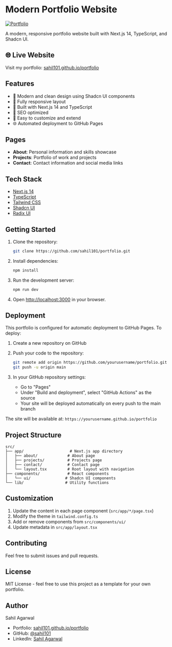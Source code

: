 # Modern Portfolio Website

[![Portfolio](https://img.shields.io/badge/Portfolio-Visit%20Site-blue)](https://sahil101.github.io/portfolio)

A modern, responsive portfolio website built with Next.js 14, TypeScript, and Shadcn UI.

## 🌐 Live Website

Visit my portfolio: [sahil101.github.io/portfolio](https://sahil101.github.io/portfolio)

## Features

- 🎨 Modern and clean design using Shadcn UI components
- 📱 Fully responsive layout
- 🚀 Built with Next.js 14 and TypeScript
- 🎯 SEO optimized
- 📝 Easy to customize and extend
- 🌐 Automated deployment to GitHub Pages

## Pages

- **About**: Personal information and skills showcase
- **Projects**: Portfolio of work and projects
- **Contact**: Contact information and social media links

## Tech Stack

- [Next.js 14](https://nextjs.org/)
- [TypeScript](https://www.typescriptlang.org/)
- [Tailwind CSS](https://tailwindcss.com/)
- [Shadcn UI](https://ui.shadcn.com/)
- [Radix UI](https://www.radix-ui.com/)

## Getting Started

1. Clone the repository:
   ```bash
   git clone https://github.com/sahil101/portfolio.git
   ```

2. Install dependencies:
   ```bash
   npm install
   ```

3. Run the development server:
   ```bash
   npm run dev
   ```

4. Open [http://localhost:3000](http://localhost:3000) in your browser.

## Deployment

This portfolio is configured for automatic deployment to GitHub Pages. To deploy:

1. Create a new repository on GitHub
2. Push your code to the repository:
   ```bash
   git remote add origin https://github.com/yourusername/portfolio.git
   git push -u origin main
   ```

3. In your GitHub repository settings:
   - Go to "Pages"
   - Under "Build and deployment", select "GitHub Actions" as the source
   - Your site will be deployed automatically on every push to the main branch

The site will be available at: `https://yourusername.github.io/portfolio`

## Project Structure

```
src/
├── app/                    # Next.js app directory
│   ├── about/             # About page
│   ├── projects/          # Projects page
│   ├── contact/           # Contact page
│   └── layout.tsx         # Root layout with navigation
├── components/            # React components
│   └── ui/               # Shadcn UI components
└── lib/                  # Utility functions
```

## Customization

1. Update the content in each page component (`src/app/*/page.tsx`)
2. Modify the theme in `tailwind.config.ts`
3. Add or remove components from `src/components/ui/`
4. Update metadata in `src/app/layout.tsx`

## Contributing

Feel free to submit issues and pull requests.

## License

MIT License - feel free to use this project as a template for your own portfolio.

## Author

Sahil Agarwal
- Portfolio: [sahil101.github.io/portfolio](https://sahil101.github.io/portfolio)
- GitHub: [@sahil101](https://github.com/sahil101)
- LinkedIn: [Sahil Agarwal](https://www.linkedin.com/in/agarwalsahil97/)
